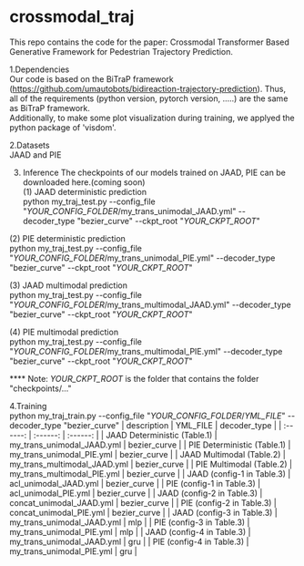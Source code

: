 # crossmodal_traj
This repo contains the code for the paper: Crossmodal Transformer Based Generative Framework for Pedestrian Trajectory Prediction.

1.Dependencies  
Our code is based on the BiTraP framework (https://github.com/umautobots/bidireaction-trajectory-prediction). Thus, all of the requirements (python version, pytorch version, .....) are the same as BiTraP framework.  
Additionally, to make some plot visualization during training, we applyed the python package of 'visdom'.

2.Datasets  
JAAD and PIE

3. Inference
The checkpoints of our models trained on JAAD, PIE can be downloaded here.(coming soon)  
(1) JAAD deterministic prediction  
python my_traj_test.py --config_file "*YOUR_CONFIG_FOLDER*/my_trans_unimodal_JAAD.yml" --decoder_type "bezier_curve" --ckpt_root "*YOUR_CKPT_ROOT*"

(2) PIE deterministic prediction  
python my_traj_test.py --config_file "*YOUR_CONFIG_FOLDER*/my_trans_unimodal_PIE.yml" --decoder_type "bezier_curve" --ckpt_root "*YOUR_CKPT_ROOT*"

(3) JAAD multimodal prediction  
python my_traj_test.py --config_file "*YOUR_CONFIG_FOLDER*/my_trans_multimodal_JAAD.yml" --decoder_type "bezier_curve" --ckpt_root "*YOUR_CKPT_ROOT*"

(4) PIE multimodal prediction  
python my_traj_test.py --config_file "*YOUR_CONFIG_FOLDER*/my_trans_multimodal_PIE.yml" --decoder_type "bezier_curve" --ckpt_root "*YOUR_CKPT_ROOT*"

**** Note: *YOUR_CKPT_ROOT* is the folder that contains the folder "checkpoints/..."




4.Training  
python my_traj_train.py --config_file "*YOUR_CONFIG_FOLDER*/*YML_FILE*" --decoder_type "bezier_curve"
| description | YML_FILE | decoder_type |
| :------: | :------: | :------: |
| JAAD Deterministic (Table.1) | my_trans_unimodal_JAAD.yml | bezier_curve |
| PIE Deterministic (Table.1) | my_trans_unimodal_PIE.yml | bezier_curve |
| JAAD Multimodal (Table.2) | my_trans_multimodal_JAAD.yml | bezier_curve |
| PIE Multimodal (Table.2) | my_trans_multimodal_PIE.yml | bezier_curve |
| JAAD (config-1 in Table.3) | acl_unimodal_JAAD.yml | bezier_curve |
| PIE (config-1 in Table.3) | acl_unimodal_PIE.yml | bezier_curve |
| JAAD (config-2 in Table.3) | concat_unimodal_JAAD.yml | bezier_curve |
| PIE (config-2 in Table.3) | concat_unimodal_PIE.yml | bezier_curve |
| JAAD (config-3 in Table.3) | my_trans_unimodal_JAAD.yml | mlp |
| PIE (config-3 in Table.3) | my_trans_unimodal_PIE.yml | mlp |
| JAAD (config-4 in Table.3) | my_trans_unimodal_JAAD.yml | gru |
| PIE (config-4 in Table.3) | my_trans_unimodal_PIE.yml | gru |




